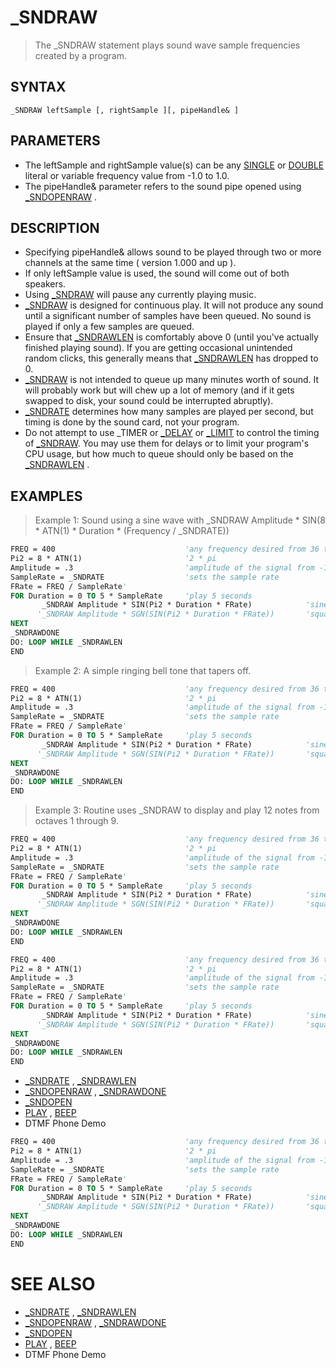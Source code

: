 # _SNDRAW
> The _SNDRAW statement plays sound wave sample frequencies created by a program.

## SYNTAX
`_SNDRAW leftSample [, rightSample ][, pipeHandle& ]`

## PARAMETERS
* The leftSample and rightSample value(s) can be any [SINGLE](SINGLE.md) or [DOUBLE](DOUBLE.md) literal or variable frequency value from -1.0 to 1.0.
* The pipeHandle& parameter refers to the sound pipe opened using [_SNDOPENRAW](_SNDOPENRAW.md) .


## DESCRIPTION
* Specifying pipeHandle& allows sound to be played through two or more channels at the same time ( version 1.000 and up ).
* If only leftSample value is used, the sound will come out of both speakers.
* Using [_SNDRAW](_SNDRAW.md) will pause any currently playing music.
* [_SNDRAW](_SNDRAW.md) is designed for continuous play. It will not produce any sound until a significant number of samples have been queued. No sound is played if only a few samples are queued.
* Ensure that [_SNDRAWLEN](_SNDRAWLEN.md) is comfortably above 0 (until you've actually finished playing sound). If you are getting occasional unintended random clicks, this generally means that [_SNDRAWLEN](_SNDRAWLEN.md) has dropped to 0.
* [_SNDRAW](_SNDRAW.md) is not intended to queue up many minutes worth of sound. It will probably work but will chew up a lot of memory (and if it gets swapped to disk, your sound could be interrupted abruptly).
* [_SNDRATE](_SNDRATE.md) determines how many samples are played per second, but timing is done by the sound card, not your program.
* Do not attempt to use _TIMER or [_DELAY](_DELAY.md) or [_LIMIT](_LIMIT.md) to control the timing of [_SNDRAW](_SNDRAW.md). You may use them for delays or to limit your program's CPU usage, but how much to queue should only be based on the [_SNDRAWLEN](_SNDRAWLEN.md) .


## EXAMPLES
> Example 1: Sound using a sine wave with _SNDRAW Amplitude * SIN(8 * ATN(1) * Duration * (Frequency / _SNDRATE))

```vb
FREQ = 400                             'any frequency desired from 36 to 10,000
Pi2 = 8 * ATN(1)                       '2 * pi
Amplitude = .3                         'amplitude of the signal from -1.0 to 1.0
SampleRate = _SNDRATE                  'sets the sample rate
FRate = FREQ / SampleRate'
FOR Duration = 0 TO 5 * SampleRate     'play 5 seconds
       _SNDRAW Amplitude * SIN(Pi2 * Duration * FRate)            'sine wave
      '_SNDRAW Amplitude * SGN(SIN(Pi2 * Duration * FRate))       'square wave
NEXT
_SNDRAWDONE
DO: LOOP WHILE _SNDRAWLEN
END
```

> Example 2: A simple ringing bell tone that tapers off.

```vb
FREQ = 400                             'any frequency desired from 36 to 10,000
Pi2 = 8 * ATN(1)                       '2 * pi
Amplitude = .3                         'amplitude of the signal from -1.0 to 1.0
SampleRate = _SNDRATE                  'sets the sample rate
FRate = FREQ / SampleRate'
FOR Duration = 0 TO 5 * SampleRate     'play 5 seconds
       _SNDRAW Amplitude * SIN(Pi2 * Duration * FRate)            'sine wave
      '_SNDRAW Amplitude * SGN(SIN(Pi2 * Duration * FRate))       'square wave
NEXT
_SNDRAWDONE
DO: LOOP WHILE _SNDRAWLEN
END
```

> Example 3: Routine uses _SNDRAW to display and play 12 notes from octaves 1 through 9.

```vb
FREQ = 400                             'any frequency desired from 36 to 10,000
Pi2 = 8 * ATN(1)                       '2 * pi
Amplitude = .3                         'amplitude of the signal from -1.0 to 1.0
SampleRate = _SNDRATE                  'sets the sample rate
FRate = FREQ / SampleRate'
FOR Duration = 0 TO 5 * SampleRate     'play 5 seconds
       _SNDRAW Amplitude * SIN(Pi2 * Duration * FRate)            'sine wave
      '_SNDRAW Amplitude * SGN(SIN(Pi2 * Duration * FRate))       'square wave
NEXT
_SNDRAWDONE
DO: LOOP WHILE _SNDRAWLEN
END
```


```vb
FREQ = 400                             'any frequency desired from 36 to 10,000
Pi2 = 8 * ATN(1)                       '2 * pi
Amplitude = .3                         'amplitude of the signal from -1.0 to 1.0
SampleRate = _SNDRATE                  'sets the sample rate
FRate = FREQ / SampleRate'
FOR Duration = 0 TO 5 * SampleRate     'play 5 seconds
       _SNDRAW Amplitude * SIN(Pi2 * Duration * FRate)            'sine wave
      '_SNDRAW Amplitude * SGN(SIN(Pi2 * Duration * FRate))       'square wave
NEXT
_SNDRAWDONE
DO: LOOP WHILE _SNDRAWLEN
END
```

* [_SNDRATE](_SNDRATE.md) , [_SNDRAWLEN](_SNDRAWLEN.md)
* [_SNDOPENRAW](_SNDOPENRAW.md) , [_SNDRAWDONE](_SNDRAWDONE.md)
* [_SNDOPEN](_SNDOPEN.md)
* [PLAY](PLAY.md) , [BEEP](BEEP.md)
* DTMF Phone Demo

```vb
FREQ = 400                             'any frequency desired from 36 to 10,000
Pi2 = 8 * ATN(1)                       '2 * pi
Amplitude = .3                         'amplitude of the signal from -1.0 to 1.0
SampleRate = _SNDRATE                  'sets the sample rate
FRate = FREQ / SampleRate'
FOR Duration = 0 TO 5 * SampleRate     'play 5 seconds
       _SNDRAW Amplitude * SIN(Pi2 * Duration * FRate)            'sine wave
      '_SNDRAW Amplitude * SGN(SIN(Pi2 * Duration * FRate))       'square wave
NEXT
_SNDRAWDONE
DO: LOOP WHILE _SNDRAWLEN
END
```



# SEE ALSO
* [_SNDRATE](_SNDRATE.md) , [_SNDRAWLEN](_SNDRAWLEN.md)
* [_SNDOPENRAW](_SNDOPENRAW.md) , [_SNDRAWDONE](_SNDRAWDONE.md)
* [_SNDOPEN](_SNDOPEN.md)
* [PLAY](PLAY.md) , [BEEP](BEEP.md)
* DTMF Phone Demo

